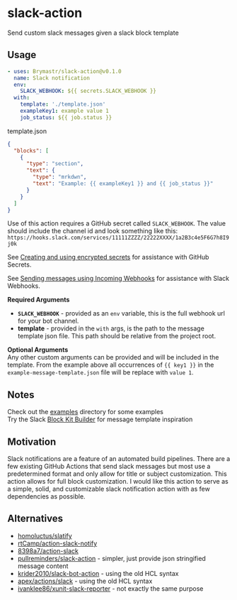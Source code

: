 # slack-action

Send custom slack messages given a slack block template

## Usage

```yaml
- uses: Brymastr/slack-action@v0.1.0
  name: Slack notification
  env:
    SLACK_WEBHOOK: ${{ secrets.SLACK_WEBHOOK }}
  with:
    template: './template.json'
    exampleKey1: example value 1
    job_status: ${{ job.status }}
```

template.json

```json
{
  "blocks": [
    {
      "type": "section",
      "text": {
        "type": "mrkdwn",
        "text": "Example: {{ exampleKey1 }} and {{ job_status }}"
      }
    }
  ]
}
```

Use of this action requires a GitHub secret called `SLACK_WEBHOOK`. The value should include the channel id and look something like this: `https://hooks.slack.com/services/11111ZZZZ/22222XXXX/1a2B3c4e5F6G7h8I9j0k`

See [Creating and using encrypted secrets](https://help.github.com/en/actions/automating-your-workflow-with-github-actions/creating-and-using-encrypted-secrets) for assistance with GitHub Secrets.

See [Sending messages using Incoming Webhooks](https://api.slack.com/messaging/webhooks) for assistance with Slack Webhooks.

**Required Arguments**

- **`SLACK_WEBHOOK`** - provided as an `env` variable, this is the full webhook url for your bot channel.
- **template** - provided in the `with` args, is the path to the message template json file. This path should be relative from the project root.

**Optional Arguments**  
Any other custom arguments can be provided and will be included in the template. From the example above all occurrences of `{{ key1 }}` in the `example-message-template.json` file will be replace with `value 1`.

## Notes

Check out the [examples](examples/) directory for some examples  
Try the Slack [Block Kit Builder](https://api.slack.com/tools/block-kit-builder) for message template inspiration

## Motivation

Slack notifications are a feature of an automated build pipelines. There are a few existing GitHub Actions that send slack messages but most use a predetermined format and only allow for title or subject customization. This action allows for full block customization. I would like this action to serve as a simple, solid, and customizable slack notification action with as few dependencies as possible.

## Alternatives

- [homoluctus/slatify](https://github.com/homoluctus/slatify)
- [rtCamp/action-slack-notify](https://github.com/rtCamp/action-slack-notify)
- [8398a7/action-slack](https://github.com/8398a7/action-slack)
- [pullreminders/slack-action](https://github.com/pullreminders/slack-action) - simpler, just provide json stringified message content
- [krider2010/slack-bot-action](https://github.com/krider2010/slack-bot-action) - using the old HCL syntax
- [apex/actions/slack](https://github.com/apex/actions/tree/master/slack) - using the old HCL syntax
- [ivanklee86/xunit-slack-reporter](https://github.com/ivanklee86/xunit-slack-reporter) - not exactly the same purpose

